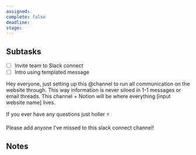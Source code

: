 ```yaml
---
assigned: 
complete: false
deadline: 
stage:
---
```

## Subtasks

- [ ] Invite team to Slack connect
- [ ] Intro using templated message

Hey everyone, just setting up this @channel to run all communication on the website through. This way information is never siloed in 1-1 messages or email threads. This channel + Notion will be where everything [input website name] lives.

If you ever have any questions just holler ⚡️

Please add anyone I’ve missed to this slack connect channel!




##  Notes